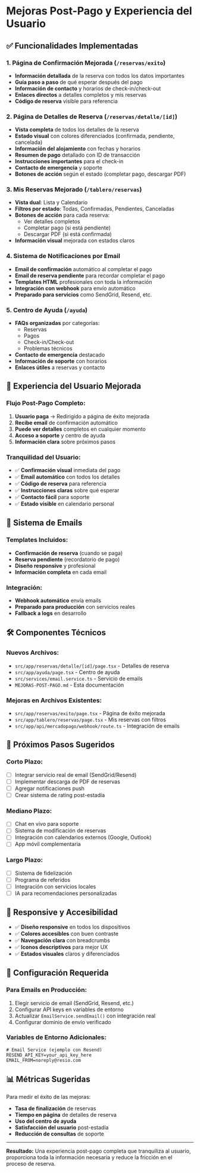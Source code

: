 # Mejoras Post-Pago y Experiencia del Usuario

## ✅ Funcionalidades Implementadas

### 1. **Página de Confirmación Mejorada** (`/reservas/exito`)
- **Información detallada** de la reserva con todos los datos importantes
- **Guía paso a paso** de qué esperar después del pago
- **Información de contacto** y horarios de check-in/check-out
- **Enlaces directos** a detalles completos y mis reservas
- **Código de reserva** visible para referencia

### 2. **Página de Detalles de Reserva** (`/reservas/detalle/[id]`)
- **Vista completa** de todos los detalles de la reserva
- **Estado visual** con colores diferenciados (confirmada, pendiente, cancelada)
- **Información del alojamiento** con fechas y horarios
- **Resumen de pago** detallado con ID de transacción
- **Instrucciones importantes** para el check-in
- **Contacto de emergencia** y soporte
- **Botones de acción** según el estado (completar pago, descargar PDF)

### 3. **Mis Reservas Mejorado** (`/tablero/reservas`)
- **Vista dual**: Lista y Calendario
- **Filtros por estado**: Todas, Confirmadas, Pendientes, Canceladas
- **Botones de acción** para cada reserva:
  - Ver detalles completos
  - Completar pago (si está pendiente)
  - Descargar PDF (si está confirmada)
- **Información visual** mejorada con estados claros

### 4. **Sistema de Notificaciones por Email**
- **Email de confirmación** automático al completar el pago
- **Email de reserva pendiente** para recordar completar el pago
- **Templates HTML** profesionales con toda la información
- **Integración con webhook** para envío automático
- **Preparado para servicios** como SendGrid, Resend, etc.

### 5. **Centro de Ayuda** (`/ayuda`)
- **FAQs organizadas** por categorías:
  - Reservas
  - Pagos
  - Check-in/Check-out
  - Problemas técnicos
- **Contacto de emergencia** destacado
- **Información de soporte** con horarios
- **Enlaces útiles** a reservas y contacto

## 🎯 Experiencia del Usuario Mejorada

### Flujo Post-Pago Completo:
1. **Usuario paga** → Redirigido a página de éxito mejorada
2. **Recibe email** de confirmación automático
3. **Puede ver detalles** completos en cualquier momento
4. **Acceso a soporte** y centro de ayuda
5. **Información clara** sobre próximos pasos

### Tranquilidad del Usuario:
- ✅ **Confirmación visual** inmediata del pago
- ✅ **Email automático** con todos los detalles
- ✅ **Código de reserva** para referencia
- ✅ **Instrucciones claras** sobre qué esperar
- ✅ **Contacto fácil** para soporte
- ✅ **Estado visible** en calendario personal

## 📧 Sistema de Emails

### Templates Incluidos:
- **Confirmación de reserva** (cuando se paga)
- **Reserva pendiente** (recordatorio de pago)
- **Diseño responsive** y profesional
- **Información completa** en cada email

### Integración:
- **Webhook automático** envía emails
- **Preparado para producción** con servicios reales
- **Fallback a logs** en desarrollo

## 🛠️ Componentes Técnicos

### Nuevos Archivos:
- `src/app/reservas/detalle/[id]/page.tsx` - Detalles de reserva
- `src/app/ayuda/page.tsx` - Centro de ayuda
- `src/services/email.service.ts` - Servicio de emails
- `MEJORAS-POST-PAGO.md` - Esta documentación

### Mejoras en Archivos Existentes:
- `src/app/reservas/exito/page.tsx` - Página de éxito mejorada
- `src/app/tablero/reservas/page.tsx` - Mis reservas con filtros
- `src/app/api/mercadopago/webhook/route.ts` - Integración de emails

## 🚀 Próximos Pasos Sugeridos

### Corto Plazo:
- [ ] Integrar servicio real de email (SendGrid/Resend)
- [ ] Implementar descarga de PDF de reservas
- [ ] Agregar notificaciones push
- [ ] Crear sistema de rating post-estadía

### Mediano Plazo:
- [ ] Chat en vivo para soporte
- [ ] Sistema de modificación de reservas
- [ ] Integración con calendarios externos (Google, Outlook)
- [ ] App móvil complementaria

### Largo Plazo:
- [ ] Sistema de fidelización
- [ ] Programa de referidos
- [ ] Integración con servicios locales
- [ ] IA para recomendaciones personalizadas

## 📱 Responsive y Accesibilidad

- ✅ **Diseño responsive** en todos los dispositivos
- ✅ **Colores accesibles** con buen contraste
- ✅ **Navegación clara** con breadcrumbs
- ✅ **Iconos descriptivos** para mejor UX
- ✅ **Estados visuales** claros y diferenciados

## 🔧 Configuración Requerida

### Para Emails en Producción:
1. Elegir servicio de email (SendGrid, Resend, etc.)
2. Configurar API keys en variables de entorno
3. Actualizar `EmailService.sendEmail()` con integración real
4. Configurar dominio de envío verificado

### Variables de Entorno Adicionales:
```env
# Email Service (ejemplo con Resend)
RESEND_API_KEY=your_api_key_here
EMAIL_FROM=noreply@resio.com
```

## 📊 Métricas Sugeridas

Para medir el éxito de las mejoras:
- **Tasa de finalización** de reservas
- **Tiempo en página** de detalles de reserva
- **Uso del centro de ayuda**
- **Satisfacción del usuario** post-estadía
- **Reducción de consultas** de soporte

---

**Resultado:** Una experiencia post-pago completa que tranquiliza al usuario, proporciona toda la información necesaria y reduce la fricción en el proceso de reserva.